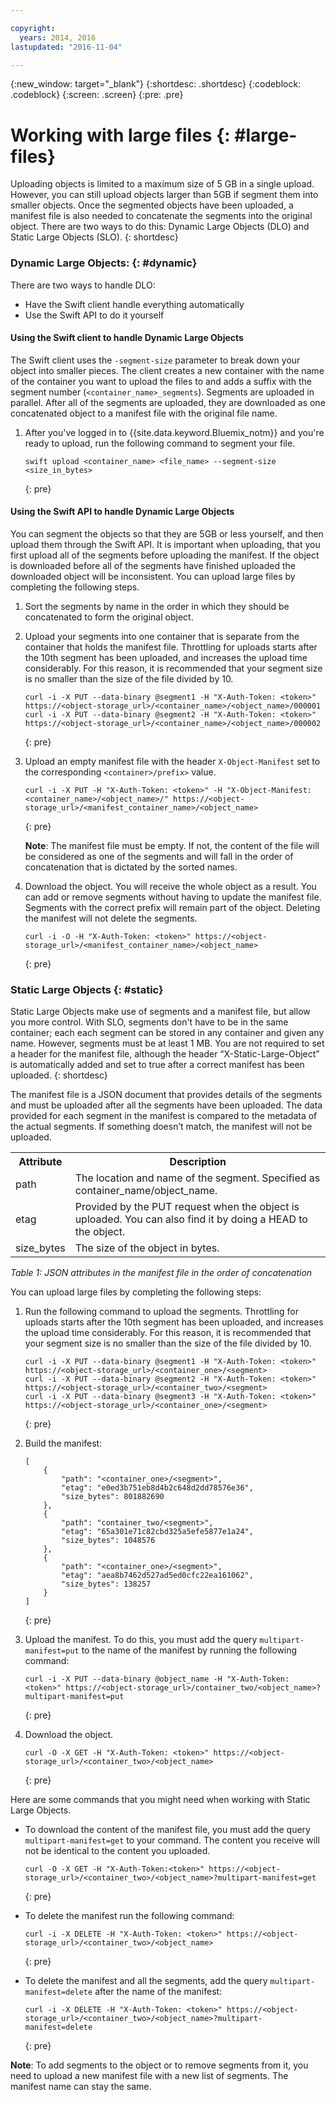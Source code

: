 ```yaml
---

copyright:
  years: 2014, 2016
lastupdated: "2016-11-04"

---
```

{:new_window: target="_blank"}
{:shortdesc: .shortdesc}
{:codeblock: .codeblock}
{:screen: .screen}
{:pre: .pre}


# Working with large files {: #large-files}


Uploading objects is limited to a maximum size of 5 GB in a single upload. However, you can still upload objects larger than 5GB if segment them into smaller objects. Once the segmented objects have been uploaded, a manifest file is also needed to concatenate the segments into the original object. There are two ways to do this: Dynamic Large Objects (DLO) and Static Large Objects (SLO).
{: shortdesc}

### Dynamic Large Objects: {: #dynamic}

There are two ways to handle DLO:
  * Have the Swift client handle everything automatically
  * Use the Swift API to do it yourself

#### Using the Swift client to handle Dynamic Large Objects

The Swift client uses the `-segment-size` parameter to break down your object into smaller pieces. The client creates a new container with the name of the container you want to upload the files to and adds a suffix with the segment number (`<container_name>_segments`). Segments are uploaded in parallel. After all of the segments are uploaded, they are downloaded as one concatenated object to a manifest file with the original file name.

1. After you've logged in to {{site.data.keyword.Bluemix_notm}} and you're ready to upload, run the following command to segment your file.

    ```
    swift upload <container_name> <file_name> --segment-size <size_in_bytes>
    ```
    {: pre}

#### Using the Swift API to handle Dynamic Large Objects

You can segment the objects so that they are 5GB or less yourself, and then upload them through the Swift API. It is important when uploading, that you first upload all of the segments before uploading the manifest. If the object is downloaded before all of the segments have finished uploaded the downloaded object will be inconsistent. You can upload large files by completing the following steps.

1. Sort the segments by name in the order in which they should be concatenated to form the original object.
2. Upload your segments into one container that is separate from the container that holds the manifest file. Throttling for uploads starts after the 10th segment has been uploaded, and increases the upload time considerably.  For this reason, it is recommended that your segment size is no smaller than the size of the file divided by 10.

    ```
    curl -i -X PUT --data-binary @segment1 -H "X-Auth-Token: <token>" https://<object-storage_url>/<container_name>/<object_name>/000001
    curl -i -X PUT --data-binary @segment2 -H "X-Auth-Token: <token>" https://<object-storage_url>/<container_name>/<object_name>/000002
    ```
    {: pre}

3. Upload an empty manifest file with the header `X-Object-Manifest` set to the corresponding `<container>/prefix>` value.

    ```
    curl -i -X PUT -H "X-Auth-Token: <token>" -H "X-Object-Manifest: <container_name>/<object_name>/" https://<object-storage_url>/<manifest_container_name>/<object_name>
    ```
    {: pre}

    **Note**: The manifest file must be empty. If not, the content of the file will be considered as one of the segments and will fall in the order of concatenation that is dictated by the sorted names.
4. Download the object. You will receive the whole object as a result. You can add or remove segments without having to update the manifest file. Segments with the correct prefix will remain part of the object. Deleting the manifest will not delete the segments.

    ```
    curl -i -O -H "X-Auth-Token: <token>" https://<object-storage_url>/<manifest_container_name>/<object_name>
    ```
    {: pre}


### Static Large Objects {: #static}

Static Large Objects make use of segments and a manifest file, but allow you more control. With SLO, segments don't have to be in the same container; each each segment can be stored in any container and given any name. However, segments must be at least 1 MB. You are not required to set a header for the manifest file, although the header “X-Static-Large-Object” is automatically added and set to true after a correct manifest has been uploaded.
{: shortdesc}

The manifest file is a JSON document that provides details of the segments and must be uploaded after all the segments have been uploaded. The data provided for each segment in the manifest is compared to the metadata of the actual segments. If something doesn’t match, the manifest will not be uploaded.

<table>
  <tr>
    <th> Attribute </th>
    <th> Description </th>
  </tr>
  <tr>
    <td> path </td>
    <td> The location and name of the segment. Specified as container_name/object_name. </td>
  </tr>
  <tr>
    <td> etag </td>
    <td> Provided by the PUT request when the object is uploaded. You can also find it by doing a HEAD to the object. </td>
  </tr>
  <tr>
    <td> size_bytes </td>
    <td> The size of the object in bytes. </td>
  </tr>
</table>

*Table 1: JSON attributes in the manifest file in the order of concatenation*

You can upload large files by completing the following steps:

1. Run the following command to upload the segments. Throttling for uploads starts after the 10th segment has been uploaded, and increases the upload time considerably.  For this reason, it is recommended that your segment size is no smaller than the size of the file divided by 10.

    ```
    curl -i -X PUT --data-binary @segment1 -H "X-Auth-Token: <token>" https://<object-storage_url>/<container_one>/<segment>
    curl -i -X PUT --data-binary @segment2 -H "X-Auth-Token: <token>" https://<object-storage_url>/<container_two>/<segment>
    curl -i -X PUT --data-binary @segment3 -H "X-Auth-Token: <token>" https://<object-storage_url>/<container_one>/<segment>
    ```
    {: pre}

2. Build the manifest:

    ```
    [
        {
            "path": "<container_one>/<segment>",
            "etag": "e0ed3b751eb8d4b2c648d2dd78576e36",
            "size_bytes": 801882690
        },
        {
            "path": "container_two/<segment>",
            "etag": "65a301e71c82cbd325a5efe5877e1a24",
            "size_bytes": 1048576
        },
        {
            "path": "<container_one>/<segment>",
            "etag": "aea8b7462d527ad5ed0cfc22ea161062",
            "size_bytes": 138257
        }
    ]
    ```
    {: pre}

3. Upload the manifest. To do this, you must add the query `multipart-manifest=put` to the name of the manifest by running the following command:

    ```
    curl -i -X PUT --data-binary @object_name -H "X-Auth-Token: <token>" https://<object-storage_url>/container_two/<object_name>?multipart-manifest=put
    ```
    {: pre}

4. Download the object.

    ```
    curl -O -X GET -H "X-Auth-Token: <token>" https://<object-storage_url>/<container_two>/<object_name>
    ```
    {: pre}

Here are some commands that you might need when working with Static Large Objects.

* To download the content of the manifest file, you must add the query `multipart-manifest=get` to your command. The content you receive will not be identical to the content you uploaded.

    ```
    curl -O -X GET -H "X-Auth-Token:<token>" https://<object-storage_url>/<container_two>/<object_name>?multipart-manifest=get
    ```
    {: pre}

* To delete the manifest run the following command:

    ```
    curl -i -X DELETE -H "X-Auth-Token: <token>" https://<object-storage_url>/<container_two>/<object_name>
    ```
    {: pre}

* To delete the manifest and all the segments, add the query `multipart-manifest=delete` after the name of the manifest:

    ```
    curl -i -X DELETE -H "X-Auth-Token: <token>" https://<object-storage_url>/<container_two>/<object_name>?multipart-manifest=delete
    ```
    {: pre}

**Note**: To add segments to the object or to remove segments from it, you need to upload a new manifest file with a new list of segments. The manifest name can stay the same.
